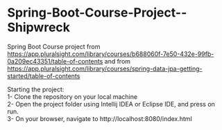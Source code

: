 # Spring-Boot-Course-Project--Shipwreck
Spring Boot
Course project from https://app.pluralsight.com/library/courses/b688060f-7e50-432e-99fb-0a209ec43351/table-of-contents
 and from https://app.pluralsight.com/library/courses/spring-data-jpa-getting-started/table-of-contents

Starting the project: <br>
1- Clone the repository on your local machine <br>
2- Open the project folder using Intellij IDEA or Eclipse IDE, and press on run. <br>
3- On your browser, navigate to http://localhost:8080/index.html <br>
